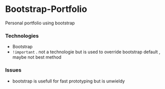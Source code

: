 # Bootstrap-Portfolio
Personal portfolio using bootstrap
### Technologies
* Bootstrap
*  ``` !important ``` . not a technologie but is used to override bootstrap default , maybe not best method
### Issues
* bootstrap is usefull for fast prototyping but is unwieldy